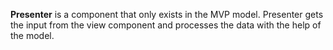 **Presenter** is a component that only exists in the MVP model. Presenter gets the input from the view component and processes the data with the help of the model.